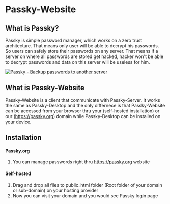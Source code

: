 # Passky-Website
## What is Passky?
Passky is simple password manager, which works on a zero trust architecture. That means only user will be able to decrypt his passwords. So users can safely store their passwords on any server. That means if a server on where all passwords are stored get hacked, hacker won't be able to decrypt passwords and data on this server will be useless for him.

[![Passky - Backup passwords to another server](https://img.youtube.com/vi/8YCkCDm5NkQ/0.jpg)](https://www.youtube.com/watch?v=8YCkCDm5NkQ "Click me to watch!")

## What is Passky-Website
Passky-Website is a client that communicate with Passky-Server. It works the same as Passky-Desktop and the only differnece is that Passky-Website can be accessed from your browser thru your (self-hosted installation) or our (https://passky.org) domain while Passky-Desktop can be installed on your device.

## Installation
#### Passky.org
1. You can manage passwords right thru https://passky.org website
#### Self-hosted
1. Drag and drop all files to public_html folder (Root folder of your domain or sub-domain) on your hosting provider
2. Now you can visit your domain and you would see Passky login page

